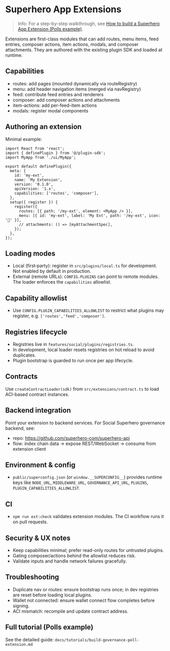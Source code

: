 # Superhero App Extensions

> Info: For a step-by-step walkthrough, see [How to build a Superhero App Extension (Polls example)](./tutorials/build-governance-poll-extension.md).

Extensions are first-class modules that can add routes, menu items, feed entries, composer actions, item actions, modals, and composer attachments. They are authored with the existing plugin SDK and loaded at runtime.

## Capabilities
- routes: add pages (mounted dynamically via routeRegistry)
- menu: add header navigation items (merged via navRegistry)
- feed: contribute feed entries and renderers
- composer: add composer actions and attachments
- item-actions: add per-feed-item actions
- modals: register modal components

## Authoring an extension
Minimal example:
```tsx
import React from 'react';
import { definePlugin } from '@/plugin-sdk';
import MyApp from './ui/MyApp';

export default definePlugin({
  meta: {
    id: 'my-ext',
    name: 'My Extension',
    version: '0.1.0',
    apiVersion: '1.x',
    capabilities: ['routes', 'composer'],
  },
  setup({ register }) {
    register({
      routes: [{ path: '/my-ext', element: <MyApp /> }],
      menu: [{ id: 'my-ext', label: 'My Ext', path: '/my-ext', icon: '🧩' }],
      // attachments: () => [myAttachmentSpec],
    });
  },
});
```

## Loading modes
- Local (first‑party): register in `src/plugins/local.ts` for development. Not enabled by default in production.
- External (remote URLs): `CONFIG.PLUGINS` can point to remote modules. The loader enforces the `capabilities` allowlist.

## Capability allowlist
- Use `CONFIG.PLUGIN_CAPABILITIES_ALLOWLIST` to restrict what plugins may register, e.g. `['routes','feed','composer']`.

## Registries lifecycle
- Registries live in `features/social/plugins/registries.ts`.
- In development, local loader resets registries on hot reload to avoid duplicates.
- Plugin bootstrap is guarded to run once per app lifecycle.

## Contracts
Use `createContractLoader(sdk)` from `src/extensions/contract.ts` to load ACI-based contract instances.

## Backend integration
Point your extension to backend services. For Social Superhero governance backend, see:
- repo: https://github.com/superhero-com/superhero-api
- flow: index chain data → expose REST/WebSocket → consume from extension client

## Environment & config
- `public/superconfig.json` (or `window.__SUPERCONFIG__`) provides runtime keys like `NODE_URL`, `MIDDLEWARE_URL`, `GOVERNANCE_API_URL`, `PLUGINS`, `PLUGIN_CAPABILITIES_ALLOWLIST`.

## CI
- `npm run ext:check` validates extension modules. The CI workflow runs it on pull requests.

## Security & UX notes
- Keep capabilities minimal; prefer read-only routes for untrusted plugins.
- Gating composer/actions behind the allowlist reduces risk.
- Validate inputs and handle network failures gracefully.

## Troubleshooting
- Duplicate nav or routes: ensure bootstrap runs once; in dev registries are reset before loading local plugins.
- Wallet not connected: ensure wallet connect flow completes before signing.
- ACI mismatch: recompile and update contract address.

## Full tutorial (Polls example)
See the detailed guide:
`docs/tutorials/build-governance-poll-extension.md`
